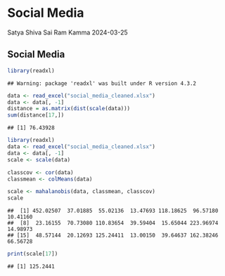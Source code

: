 Social Media
================
Satya Shiva Sai Ram Kamma
2024-03-25

## Social Media

``` r
library(readxl)
```

    ## Warning: package 'readxl' was built under R version 4.3.2

``` r
data <- read_excel("social_media_cleaned.xlsx")
data <- data[, -1]
distance = as.matrix(dist(scale(data)))
sum(distance[17,])
```

    ## [1] 76.43928

``` r
library(readxl)
data <- read_excel("social_media_cleaned.xlsx")
data <- data[, -1]
scale <- scale(data)

classcov <- cor(data)
classmean <- colMeans(data)

scale <- mahalanobis(data, classmean, classcov)
scale
```

    ##  [1] 452.02507  37.01885  55.02136  13.47693 118.18625  96.57180  10.41160
    ##  [8]  23.16155  70.73080 110.83654  39.59404  15.65044 223.96974  14.98973
    ## [15]  48.57144  20.12693 125.24411  13.00150  39.64637 162.38246  66.56728

``` r
print(scale[17])
```

    ## [1] 125.2441
